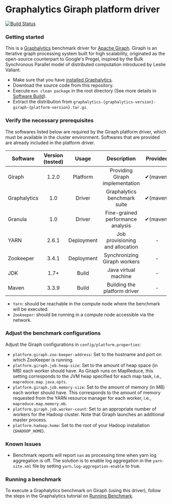 # Graphalytics Giraph platform driver

[![Build Status](https://jenkins.tribler.org/buildStatus/icon?job=Graphalytics/Platforms/Giraph_master)](https://jenkins.tribler.org/job/Graphalytics/job/Platforms/job/Giraph_master/)

### Getting started
This is a [Graphalytics](https://github.com/ldbc/ldbc_graphalytics/) benchmark driver for [Apache Giraph](http://giraph.apache.org). Giraph is an iterative graph processing system built for high scalability, originated as the open-source counterpart to Google's Pregel, inspired by the Bulk Synchronous Parallel model of distributed computation introduced by Leslie Valiant.

  - Make sure that you have [installed Graphalytics](https://github.com/ldbc/ldbc_graphalytics/wiki/Documentation%3A-Software-Build#the-core-repository). 
  - Download the source code from this repository.
  - Execute `mvn clean package` in the root directory (See more details in [Software Build](https://github.com/ldbc/ldbc_graphalytics/wiki/Documentation:-Software-Build)).
  - Extract the distribution from `graphalytics-{graphalytics-version}-giraph-{platform-version}.tar.gz`.

### Verify the necessary prerequisites
The softwares listed below are required by the Giraph platform driver, which must be available in the cluster environment. Softwares that are provided are already included in the platform driver.

| Software | Version (tested) | Usage | Description | Provided |
|-------------|:-------------:|:-------------:|:-------------:|:-------------:|
| Giraph | 1.2.0 | Platform| Providing Giraph implementation | ✔(maven) |
| Graphalytics | 1.0 | Driver | Graphalytics benchmark suite | ✔(maven) |
| Granula | 1.0 | Driver | Fine-grained performance analysis | ✔(maven) |
| YARN | 2.6.1 | Deployment | Job provisioning and allocation | - |
| Zookeeper | 3.4.1 | Deployment | Synchronizing Giraph workers | - |
| JDK | 1.7+ | Build | Java virtual machine | - |
| Maven | 3.3.9 | Build | Building the platform driver | - |

 - `Yarn`: should be reachable in the compute node where the benchmark will be executed.
 - `Zookeeper`: should be running in a compute node accessible via the network.

### Adjust the benchmark configurations
Adjust the Giraph configurations in `config/platform.properties`: 

 - `platform.giraph.zoo-keeper-address`: Set to the hostname and port on which ZooKeeper is running.
 - `platform.giraph.job.heap-size`: Set to the amount of heap space (in MB) each worker should have. As Giraph runs on MapReduce, this setting corresponds to the JVM heap specified for each map task, i.e., `mapreduce.map.java.opts`.
 - `platform.giraph.job.memory-size`: Set to the amount of memory (in MB) each worker should have. This corresponds to the amount of memory requested from the YARN resource manager for each worker, i.e., `mapreduce.map.memory.mb`.
 - `platform.giraph.job.worker-count`: Set to an appropriate number of workers for the Hadoop cluster. Note that Giraph launches an additional master process.
 - `platform.hadoop.home`: Set to the root of your Hadoop installation (`$HADOOP_HOME`).

### Known Issues
* Benchmark reports will report `nan` as processing time when yarn log aggregation is off. The solution is to enable log aggregation in the `yarn-site.xml` file by setting `yarn.log-aggregation-enable` to true.

### Running a benchmark

To execute a Graphalytics benchmark on Giraph (using this driver), follow the steps in the Graphalytics tutorial on [Running Benchmark](https://github.com/ldbc/ldbc_graphalytics/wiki/Manual%3A-Running-Benchmark).
